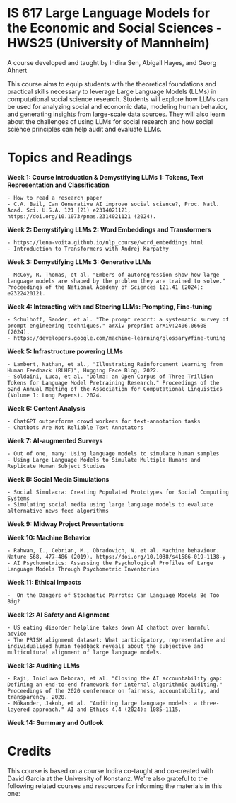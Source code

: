 # IS 617 Large Language Models for the Economic and Social Sciences - HWS25 (University of Mannheim)
A course developed and taught by Indira Sen, Abigail Hayes, and Georg Ahnert

This course aims to equip students with the theoretical foundations and practical skills necessary to leverage Large Language Models (LLMs) in computational social science research. Students will explore how LLMs can be used for analyzing social and economic data, modeling human behavior, and generating insights from large-scale data sources. They will also learn about the challenges of using LLMs for social research and how social science principles can help audit and evaluate LLMs.

# Topics and Readings

**Week 1: Course Introduction & Demystifying LLMs 1: Tokens, Text Representation and Classification**

	- How to read a research paper
	- C.A. Bail, Can Generative AI improve social science?, Proc. Natl. Acad. Sci. U.S.A. 121 (21) e2314021121, https://doi.org/10.1073/pnas.2314021121 (2024).

**Week 2: Demystifying LLMs 2: Word Embeddings and Transformers**

	- https://lena-voita.github.io/nlp_course/word_embeddings.html
	- Introduction to Transformers with Andrej Karpathy

**Week 3: Demystifying LLMs 3: Generative LLMs**
	
	- McCoy, R. Thomas, et al. "Embers of autoregression show how large language models are shaped by the problem they are trained to solve." Proceedings of the National Academy of Sciences 121.41 (2024): e2322420121.

**Week 4: Interacting with and Steering LLMs: Prompting, Fine-tuning**

	- Schulhoff, Sander, et al. "The prompt report: a systematic survey of prompt engineering techniques." arXiv preprint arXiv:2406.06608 (2024).
	- https://developers.google.com/machine-learning/glossary#fine-tuning

**Week 5: Infrastructure powering LLMs**

	- Lambert, Nathan, et al., "Illustrating Reinforcement Learning from Human Feedback (RLHF)", Hugging Face Blog, 2022.
	- Soldaini, Luca, et al. "Dolma: an Open Corpus of Three Trillion Tokens for Language Model Pretraining Research." Proceedings of the 62nd Annual Meeting of the Association for Computational Linguistics (Volume 1: Long Papers). 2024.

**Week 6: Content Analysis**

	- ChatGPT outperforms crowd workers for text-annotation tasks
	- Chatbots Are Not Reliable Text Annotators

**Week 7: AI-augmented Surveys**

	- Out of one, many: Using language models to simulate human samples
	- Using Large Language Models to Simulate Multiple Humans and Replicate Human Subject Studies

**Week 8: Social Media Simulations**

	- Social Simulacra: Creating Populated Prototypes for Social Computing Systems
	- Simulating social media using large language models to evaluate alternative news feed algorithms

**Week 9: Midway Project Presentations**

**Week 10: Machine Behavior**

	- Rahwan, I., Cebrian, M., Obradovich, N. et al. Machine behaviour. Nature 568, 477–486 (2019). https://doi.org/10.1038/s41586-019-1138-y
	- AI Psychometrics: Assessing the Psychological Profiles of Large Language Models Through Psychometric Inventories

**Week 11: Ethical Impacts**

	-  On the Dangers of Stochastic Parrots: Can Language Models Be Too Big?

**Week 12: AI Safety and Alignment**

	- US eating disorder helpline takes down AI chatbot over harmful advice
	- The PRISM alignment dataset: What participatory, representative and individualised human feedback reveals about the subjective and multicultural alignment of large language models.

**Week 13: Auditing LLMs**

	- Raji, Inioluwa Deborah, et al. "Closing the AI accountability gap: Defining an end-to-end framework for internal algorithmic auditing." Proceedings of the 2020 conference on fairness, accountability, and transparency. 2020.
	- Mökander, Jakob, et al. "Auditing large language models: a three-layered approach." AI and Ethics 4.4 (2024): 1085-1115.

**Week 14: Summary and Outlook**

# Credits

This course is based on a course Indira co-taught and co-created with David Garcia at the University of Konstanz. We're also grateful to the following related courses and resources for informing the materials in this one:
  
